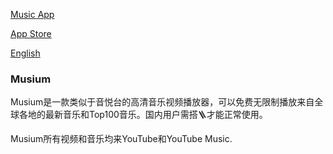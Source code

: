 [Music App](https://github.com/Purehi/Purehi/assets/138559218/c11f8da0-f905-4f5a-b457-07dc2cb81ed0)

[App Store](https://apps.apple.com/us/app/musium-hd-music-video/id6452237640)

[English](https://github.com/Purehi/Purehi/blob/main/README.md)
### Musium

Musium是一款类似于音悦台的高清音乐视频播放器，可以免费无限制播放来自全球各地的最新音乐和Top100音乐。国内用户需搭🪜才能正常使用。

Musium所有视频和音乐均来YouTube和YouTube Music.

